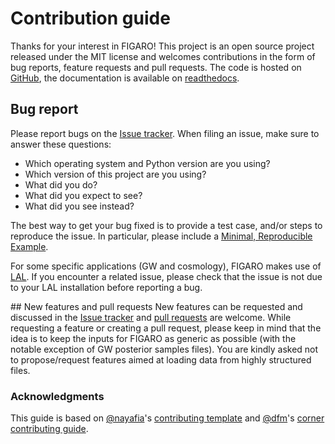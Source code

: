 # Contribution guide

Thanks for your interest in FIGARO! This project is an open source project released under the MIT license and welcomes contributions in the form of bug reports, feature requests and pull requests. The code is hosted on [GitHub](https://github.com/sterinaldi/FIGARO), the documentation is available on [readthedocs](https://figaro.readthedocs.io).

## Bug report
Please report bugs on the [Issue tracker](https://github.com/sterinaldi/FIGARO/issues).
When filing an issue, make sure to answer these questions:

- Which operating system and Python version are you using?
- Which version of this project are you using?
- What did you do?
- What did you expect to see?
- What did you see instead?

The best way to get your bug fixed is to provide a test case, and/or steps to reproduce the issue. In particular, please include a [Minimal, Reproducible Example](https://stackoverflow.com/help/minimal-reproducible-example).

For some specific applications (GW and cosmology), FIGARO makes use of [LAL](https://lscsoft.docs.ligo.org/lalsuite/lalsuite/index.html). If you encounter a related issue, please check that the issue is not due to your LAL installation before reporting a bug.

## New features and pull requests
New features can be requested and discussed in the [Issue tracker](https://github.com/sterinaldi/FIGARO/issues) and [pull requests](https://github.com/sterinaldi/FIGARO/pulls) are welcome. While requesting a feature or creating a pull request, please keep in mind that the idea is to keep the inputs for FIGARO as generic as possible (with the notable exception of GW posterior samples files). You are kindly asked not to propose/request features aimed at loading data from highly structured files.

### Acknowledgments
This guide is based on [@nayafia](https://github.com/nayafia)'s [contributing template](https://github.com/nayafia/contributing-template) and [@dfm](https://github.com/dfm)'s [corner contributing guide](https://github.com/dfm/corner.py/CONTRIBUTING.md).
